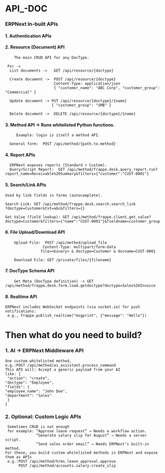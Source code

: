 # API_-DOC

### ERPNext In-built APIs
#### 1. Authentication APIs
#### 2. Resource (Document) API
        The main CRUD API for any DocType.
   
     For ->
      List documents ->   GET /api/resource/{doctype}

      Create document ->  POST /api/resource/{doctype}
                          Content-Type: application/json
                          { "customer_name": "ABC Corp", "customer_group": "Commercial" }
   
      Update document -> PUT /api/resource/{doctype}/{name}
                         { "customer_group": "SMB" }

      Delete document ->  DELETE /api/resource/{doctype}/{name}

#### 3. Method API -> Runs whitelisted Python functions.

         Example: login is itself a method API.

      General form:  POST /api/method/{path.to.method}
#### 4. Report APIs

      ERPNext exposes reports (Standard + Custom).
      Query/Script Report:  GET /api/method/frappe.desk.query_report.run?report_name=Receivable%20Summary&filters={"customer":"CUST-0001"}


#### 5. Search/Link APIs

    Used by link fields in forms (autocomplete).

    Search Link: GET /api/method/frappe.desk.search.search_link
    ?doctype=Customer&txt=abc&filters={}

    Get Value (field lookup): GET /api/method/frappe.client.get_value?doctype=Customer&filters={"name":"CUST-0001"}&fieldname=customer_group

#### 6. File Upload/Download API

        Upload File:  POST /api/method/upload_file
                     Content-Type: multipart/form-data
                    file=<binary> & doctype=Customer & docname=CUST-0001
 
        Download File: GET /private/files/{filename}

#### 7. DocType Schema API
        Get Meta (DocType definition) -> GET /api/method/frappe.desk.form.load.getdoctype?doctype=Sales%20Invoice

#### 8. Realtime API
    ERPNext includes WebSocket endpoints (via socket.io) for push notifications:
     e.g., frappe.publish_realtime("msgprint", {"message": "Hello"})



# Then what do you need to build?
  ### 1. AI → ERPNext Middleware API
    One custom whitelisted method,
    e.g.:POST /api/method/ai_assistant.process_command
    This API will: Accept a generic payload from your AI 
    like: {
     "action": "create",
    "doctype": "Employee",
    "fields": {
    "employee_name": "John Doe",
    "department": "Sales"
     }
    }


### 2. Optional: Custom Logic APIs

     Sometimes CRUD is not enough
     for example: “Approve leave request” → Needs a workflow action.
                  “Generate salary slip for August” → Needs a server script.
                  “Send sales order email” → Needs ERPNext’s built-in method.
    For these, you build custom whitelisted methods in ERPNext and expose them as APIs
     e.g.:POST /api/method/hrms.leave_approval.approve
          POST /api/method/accounts.salary.create_slip








